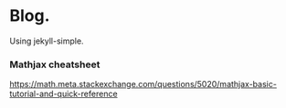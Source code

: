 # Blog.


Using jekyll-simple.


### Mathjax cheatsheet
https://math.meta.stackexchange.com/questions/5020/mathjax-basic-tutorial-and-quick-reference
